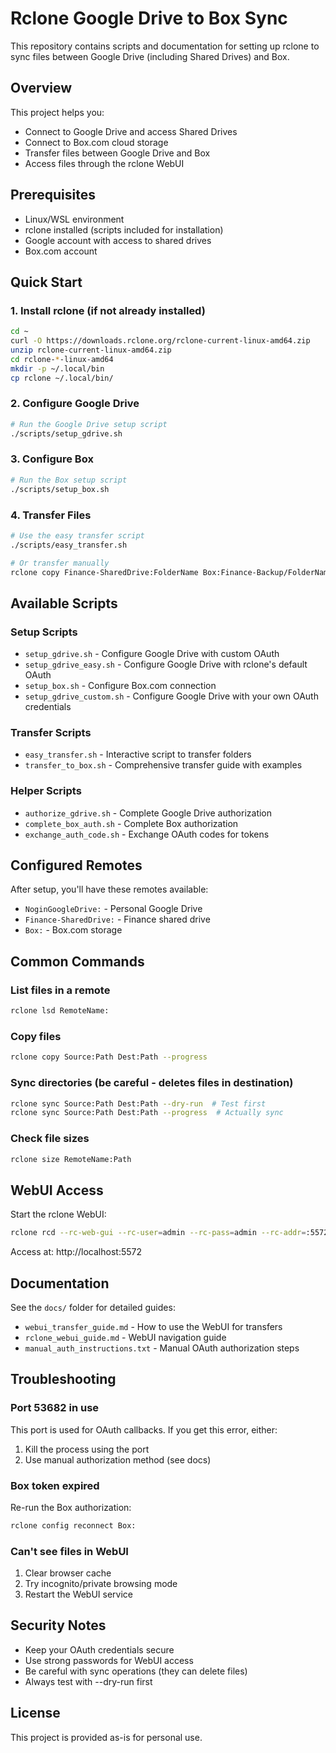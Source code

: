 # Rclone Google Drive to Box Sync

This repository contains scripts and documentation for setting up rclone to sync files between Google Drive (including Shared Drives) and Box.

## Overview

This project helps you:
- Connect to Google Drive and access Shared Drives
- Connect to Box.com cloud storage
- Transfer files between Google Drive and Box
- Access files through the rclone WebUI

## Prerequisites

- Linux/WSL environment
- rclone installed (scripts included for installation)
- Google account with access to shared drives
- Box.com account

## Quick Start

### 1. Install rclone (if not already installed)
```bash
cd ~
curl -O https://downloads.rclone.org/rclone-current-linux-amd64.zip
unzip rclone-current-linux-amd64.zip
cd rclone-*-linux-amd64
mkdir -p ~/.local/bin
cp rclone ~/.local/bin/
```

### 2. Configure Google Drive
```bash
# Run the Google Drive setup script
./scripts/setup_gdrive.sh
```

### 3. Configure Box
```bash
# Run the Box setup script
./scripts/setup_box.sh
```

### 4. Transfer Files
```bash
# Use the easy transfer script
./scripts/easy_transfer.sh

# Or transfer manually
rclone copy Finance-SharedDrive:FolderName Box:Finance-Backup/FolderName --progress
```

## Available Scripts

### Setup Scripts
- `setup_gdrive.sh` - Configure Google Drive with custom OAuth
- `setup_gdrive_easy.sh` - Configure Google Drive with rclone's default OAuth
- `setup_box.sh` - Configure Box.com connection
- `setup_gdrive_custom.sh` - Configure Google Drive with your own OAuth credentials

### Transfer Scripts
- `easy_transfer.sh` - Interactive script to transfer folders
- `transfer_to_box.sh` - Comprehensive transfer guide with examples

### Helper Scripts
- `authorize_gdrive.sh` - Complete Google Drive authorization
- `complete_box_auth.sh` - Complete Box authorization
- `exchange_auth_code.sh` - Exchange OAuth codes for tokens

## Configured Remotes

After setup, you'll have these remotes available:
- `NoginGoogleDrive:` - Personal Google Drive
- `Finance-SharedDrive:` - Finance shared drive
- `Box:` - Box.com storage

## Common Commands

### List files in a remote
```bash
rclone lsd RemoteName:
```

### Copy files
```bash
rclone copy Source:Path Dest:Path --progress
```

### Sync directories (be careful - deletes files in destination)
```bash
rclone sync Source:Path Dest:Path --dry-run  # Test first
rclone sync Source:Path Dest:Path --progress  # Actually sync
```

### Check file sizes
```bash
rclone size RemoteName:Path
```

## WebUI Access

Start the rclone WebUI:
```bash
rclone rcd --rc-web-gui --rc-user=admin --rc-pass=admin --rc-addr=:5572
```

Access at: http://localhost:5572

## Documentation

See the `docs/` folder for detailed guides:
- `webui_transfer_guide.md` - How to use the WebUI for transfers
- `rclone_webui_guide.md` - WebUI navigation guide
- `manual_auth_instructions.txt` - Manual OAuth authorization steps

## Troubleshooting

### Port 53682 in use
This port is used for OAuth callbacks. If you get this error, either:
1. Kill the process using the port
2. Use manual authorization method (see docs)

### Box token expired
Re-run the Box authorization:
```bash
rclone config reconnect Box:
```

### Can't see files in WebUI
1. Clear browser cache
2. Try incognito/private browsing mode
3. Restart the WebUI service

## Security Notes

- Keep your OAuth credentials secure
- Use strong passwords for WebUI access
- Be careful with sync operations (they can delete files)
- Always test with --dry-run first

## License

This project is provided as-is for personal use.